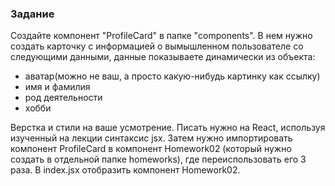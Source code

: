### Задание

Создайте компонент "ProfileCard" в папке "components". В нем нужно создать карточку с информацией о вымышленном пользователе со следующими данными, данные показываете динамически из объекта:

- аватар(можно не ваш, а просто какую-нибудь картинку как ссылку)
- имя и фамилия
- род деятельности
- хобби

Верстка и стили на ваше усмотрение. Писать нужно на React, используя  изученный на лекции синтаксис jsx. Затем нужно импортировать компонент ProfileCard в компонент Homework02 (который нужно создать в отдельной папке homeworks), где переиспользовать его 3 раза. В index.jsx отобразить компонент Homework02.
